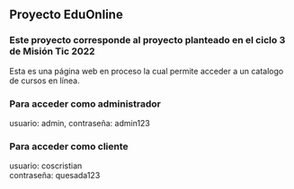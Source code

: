 ## Proyecto EduOnline 
### Este proyecto corresponde al proyecto planteado en el ciclo 3 de Misión Tic 2022
Esta es una página web en proceso la cual permite acceder a un catalogo de cursos en línea.  
### Para acceder como administrador  
usuario: admin, contraseña: admin123
 
### Para acceder como cliente  
usuario: coscristian  
contraseña: quesada123
